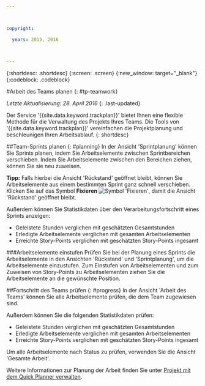```yaml
---

 

copyright:

  years: 2015, 2016

 

---
```


{:shortdesc: .shortdesc}
{:screen: .screen}
{:new_window: target="_blank"}
{:codeblock: .codeblock}

#Arbeit des Teams planen {: #tp-teamwork}  

*Letzte Aktualisierung: 28. April 2016*
{: .last-updated}

Der Service '{{site.data.keyword.trackplan}}' bietet Ihnen eine flexible Methode für die Verwaltung des Projekts Ihres Teams. Die Tools von '{{site.data.keyword.trackplan}}' vereinfachen die Projektplanung und beschleunigen Ihren Arbeitsablauf.
{: shortdesc}

##Team-Sprints planen {: #planning}
In der Ansicht 'Sprintplanung' können Sie Sprints planen, indem Sie Arbeitselemente zwischen Sprintbereichen verschieben. Indem Sie Arbeitselemente zwischen den Bereichen ziehen, können Sie sie neu zuweisen.  

**Tipp:** Falls hierbei die Ansicht 'Rückstand' geöffnet bleibt, können Sie Arbeitselemente aus einem bestimmten Sprint ganz schnell verschieben. Klicken Sie auf das Symbol **Fixieren** <img  class="inline" src="./images/pin.gif" alt="Symbol 'Fixieren'">, damit die Ansicht 'Rückstand' geöffnet bleibt.

Außerdem können Sie Statistikdaten über den Verarbeitungsfortschritt eines Sprints anzeigen:
- Geleistete Stunden verglichen mit geschätzten Gesamtstunden
- Erledigte Arbeitselemente verglichen mit gesamten Arbeitselementen
- Erreichte Story-Points verglichen mit geschätzten Story-Points ingesamt

###Arbeitselemente einstufen
Prüfen Sie bei der Planung eines Sprints die Arbeitselemente in den Ansichten 'Rückstand' und 'Sprintplanung', um die Arbeitselemente einzustufen. Zum Einstufen von Arbeitselementen und zum Zuweisen von Story-Points zu Arbeitselementen ziehen Sie die Arbeitselemente an die gewünschte Position.

##Fortschritt des Teams prüfen {: #progress}
In der Ansicht 'Arbeit des Teams' können Sie alle Arbeitselemente prüfen, die dem Team zugewiesen sind. 

Außerdem können Sie die folgenden Statistikdaten prüfen:
- Geleistete Stunden verglichen mit geschätzten Gesamtstunden
- Erledigte Arbeitselemente verglichen mit gesamten Arbeitselementen
- Erreichte Story-Points verglichen mit geschätzten Story-Points ingesamt

Um alle Arbeitselemente nach Status zu prüfen, verwenden Sie die Ansicht 'Gesamte Arbeit'. 

Weitere Informationen zur Planung der Arbeit finden Sie unter [Projekt mit dem Quick Planner verwalten](http://www.ibm.com/support/knowledgecenter/SSYMRC_6.0.1/com.ibm.team.concert.tutorial.doc/topics/tut_quick_planner_lesson.html).
